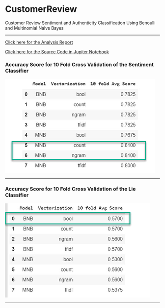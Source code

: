 # CustomerReview
Customer Review Sentiment and Authenticity Classification Using Benoulli and Multinomial Naive Bayes
***
[Click here for the Analysis Report]()

[Click here for the Source Code in Jupiter Notebook](https://github.com/toraaglobal/CustomerReview/blob/master/text_Benoulli_Multinomial_Naive_Bayes_Sci_kit_Learn.ipynb) 

### Accuracy Score for 10 Fold Cross Validation of the Sentiment Classifier
![accuracy_score_sentiment](https://github.com/toraaglobal/CustomerReview/blob/master/accuracy_score_sentiment.jpg)

***

### Accuracy Score for 10 Fold Cross Validation of the Lie Classifier
![accuracy_score_lie](https://github.com/toraaglobal/CustomerReview/blob/master/Accuracy_Score_Lie.jpg)

***
